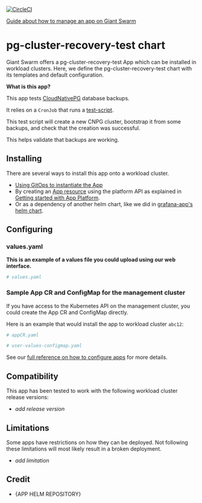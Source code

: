 [![CircleCI](https://dl.circleci.com/status-badge/img/gh/giantswarm/pg-cluster-recovery-test/tree/main.svg?style=svg)](https://dl.circleci.com/status-badge/redirect/gh/giantswarm/pg-cluster-recovery-test/tree/main)

[Guide about how to manage an app on Giant Swarm](https://handbook.giantswarm.io/docs/dev-and-releng/app-developer-processes/adding_app_to_appcatalog/)

# pg-cluster-recovery-test chart

Giant Swarm offers a pg-cluster-recovery-test App which can be installed in workload clusters.
Here, we define the pg-cluster-recovery-test chart with its templates and default configuration.

**What is this app?**

This app tests [CloudNativePG](https://github.com/giantswarm/cloudnative-pg-app/) database backups.

It relies on a `CronJob` that runs a [test-script](https://github.com/giantswarm/pg-cluster-recovery-test/blob/main/helm/pg-cluster-recovery-test/templates/pg-cluster-configmaps.yaml).

This test script will create a new CNPG cluster, bootstrap it from some backups, and check that the creation was successful.

This helps validate that backups are working.

## Installing

There are several ways to install this app onto a workload cluster.

- [Using GitOps to instantiate the App](https://docs.giantswarm.io/tutorials/continuous-deployment/apps/add-appcr/)
- By creating an [App resource](https://docs.giantswarm.io/reference/platform-api/crd/apps.application.giantswarm.io) using the platform API as explained in [Getting started with App Platform](https://docs.giantswarm.io/tutorials/fleet-management/app-platform/).
- Or as a dependency of another helm chart, like we did in [grafana-app's helm chart](https://github.com/giantswarm/grafana-app/blob/main/helm/grafana/Chart.yaml).

## Configuring

### values.yaml

**This is an example of a values file you could upload using our web interface.**

```yaml
# values.yaml

```

### Sample App CR and ConfigMap for the management cluster

If you have access to the Kubernetes API on the management cluster, you could create the App CR and ConfigMap directly.

Here is an example that would install the app to workload cluster `abc12`:

```yaml
# appCR.yaml

```

```yaml
# user-values-configmap.yaml

```

See our [full reference on how to configure apps](https://docs.giantswarm.io/tutorials/fleet-management/app-platform/app-configuration/) for more details.

## Compatibility

This app has been tested to work with the following workload cluster release versions:

- _add release version_

## Limitations

Some apps have restrictions on how they can be deployed.
Not following these limitations will most likely result in a broken deployment.

- _add limitation_

## Credit

- {APP HELM REPOSITORY}
